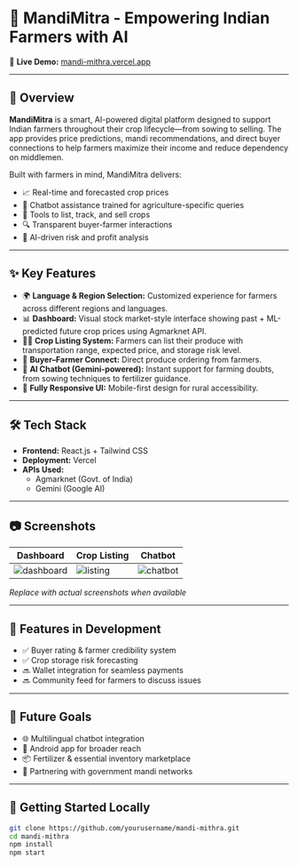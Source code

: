 # 🧺 MandiMitra - Empowering Indian Farmers with AI

🚀 **Live Demo:** [mandi-mithra.vercel.app](https://mandi-mithra.vercel.app/)

---

## 📌 Overview

**MandiMitra** is a smart, AI-powered digital platform designed to support Indian farmers throughout their crop lifecycle—from sowing to selling. The app provides price predictions, mandi recommendations, and direct buyer connections to help farmers maximize their income and reduce dependency on middlemen.

Built with farmers in mind, MandiMitra delivers:
- 📈 Real-time and forecasted crop prices
- 🤖 Chatbot assistance trained for agriculture-specific queries
- 🌾 Tools to list, track, and sell crops
- 🔍 Transparent buyer-farmer interactions
- 🧠 AI-driven risk and profit analysis

---

## ✨ Key Features

- 🌍 **Language & Region Selection:** Customized experience for farmers across different regions and languages.
- 📊 **Dashboard:** Visual stock market-style interface showing past + ML-predicted future crop prices using Agmarknet API.
- 🧑‍🌾 **Crop Listing System:** Farmers can list their produce with transportation range, expected price, and storage risk level.
- 🤝 **Buyer–Farmer Connect:** Direct produce ordering from farmers.
- 🧠 **AI Chatbot (Gemini-powered):** Instant support for farming doubts, from sowing techniques to fertilizer guidance.
- 📱 **Fully Responsive UI:** Mobile-first design for rural accessibility.

---

## 🛠️ Tech Stack

- **Frontend:** React.js + Tailwind CSS
- **Deployment:** Vercel
- **APIs Used:** 
  - Agmarknet (Govt. of India)
  - Gemini (Google AI)

---

## 📷 Screenshots

| Dashboard | Crop Listing | Chatbot |
|----------|--------------|---------|
| ![dashboard](https://i.imgur.com/YourImageLink1.png) | ![listing](https://i.imgur.com/YourImageLink2.png) | ![chatbot](https://i.imgur.com/YourImageLink3.png) |

*Replace with actual screenshots when available*

---

## 🚧 Features in Development

- ✅ Buyer rating & farmer credibility system  
- ✅ Crop storage risk forecasting  
- 🔜 Wallet integration for seamless payments  
- 🔜 Community feed for farmers to discuss issues

---

## 🧠 Future Goals

- 🌐 Multilingual chatbot integration
- 📱 Android app for broader reach
- 📦 Fertilizer & essential inventory marketplace
- 🔗 Partnering with government mandi networks

---

## 📁 Getting Started Locally

```bash
git clone https://github.com/yourusername/mandi-mithra.git
cd mandi-mithra
npm install
npm start
